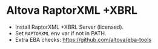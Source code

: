 # Altova RaptorXML +XBRL

- Install RaptorXML +XBRL Server (licensed).
- Set `RAPTORXML` env var if not in PATH.
- Extra EBA checks: https://github.com/altova/eba-tools
